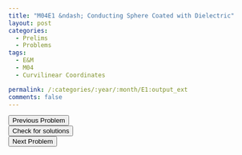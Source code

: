 ```yaml
---
title: "M04E1 &ndash; Conducting Sphere Coated with Dielectric"
layout: post
categories:
  - Prelims
  - Problems
tags:
  - E&M
  - M04
  - Curvilinear Coordinates

permalink: /:categories/:year/:month/E1:output_ext
comments: false
---
```

<object data="2004M1E.pdf" type="application/pdf" width="100%" height="500"></object>

<div class='navbar'>
	<div float='left'><button onclick="window.location='M3.html'" >Previous Problem</button></div>
	<div float='center'><button onclick="window.location='https://princetonprelim.com/prelim/13/'">Check for solutions</button></div>
	<div float='right'><button onclick="window.location='E2.html'" > Next Problem</button></div>
</div>
